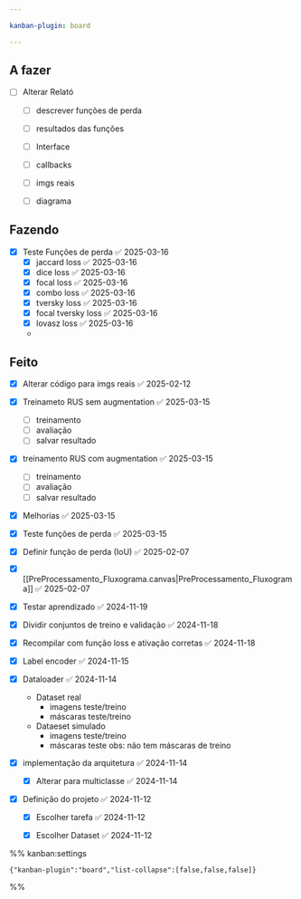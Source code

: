 ```yaml
---

kanban-plugin: board

---
```


## A fazer

- [ ] Alterar Relató
	
	- [ ] descrever funções de perda
	- [ ] resultados das funções
	- [ ] Interface
	- [ ] callbacks
	- [ ] imgs reais
	- [ ] diagrama


## Fazendo

- [x] Teste Funções de perda ✅ 2025-03-16
	- [x] jaccard loss ✅ 2025-03-16
	- [x] dice loss ✅ 2025-03-16
	- [x] focal loss ✅ 2025-03-16
	- [x] combo loss ✅ 2025-03-16
	- [x] tversky loss ✅ 2025-03-16
	- [x] focal tversky loss ✅ 2025-03-16
	- [x] lovasz loss ✅ 2025-03-16
	-


## Feito

- [x] Alterar código para imgs reais ✅ 2025-02-12
- [x] Treinameto RUS sem augmentation ✅ 2025-03-15
	
	- [ ] treinamento
	- [ ] avaliação
	- [ ] salvar resultado
- [x] treinamento RUS com augmentation ✅ 2025-03-15
	
	
	- [ ] treinamento
	- [ ] avaliação
	- [ ] salvar resultado
- [x] Melhorias ✅ 2025-03-15
- [x] Teste funções de perda ✅ 2025-03-15
- [x] Definir função de perda (IoU) ✅ 2025-02-07
- [x] [[PreProcessamento_Fluxograma.canvas|PreProcessamento_Fluxograma]] ✅ 2025-02-07
- [x] Testar aprendizado ✅ 2024-11-19
- [x] Dividir conjuntos de treino e validação ✅ 2024-11-18
- [x] Recompilar com função loss e ativação corretas ✅ 2024-11-18
- [x] Label encoder ✅ 2024-11-15
- [x] Dataloader ✅ 2024-11-14
	
	- Dataset real
		- imagens teste/treino
		- máscaras teste/treino
	- Dataeset simulado
		- imagens teste/treino
		- máscaras teste
		obs: não tem máscaras de treino
- [x] implementação da arquitetura ✅ 2024-11-14
	- [x] Alterar para multiclasse ✅ 2024-11-14
- [x] Definição do projeto ✅ 2024-11-12
	- [x] Escolher tarefa ✅ 2024-11-12
	- [x] Escolher Dataset ✅ 2024-11-12




%% kanban:settings
```
{"kanban-plugin":"board","list-collapse":[false,false,false]}
```
%%